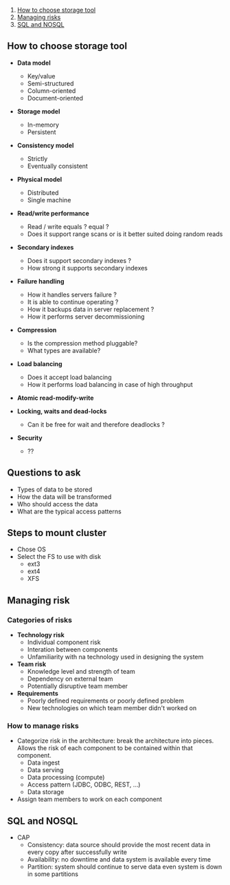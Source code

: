 
1. [How to choose storage tool](#storage)
2. [Managing risks](#risks)
3. [SQL and NOSQL](#sqlandNosql)

## How to choose storage tool

- **Data model**
    - Key/value
    - Semi-structured
    - Column-oriented
    - Document-oriented
- **Storage model**
    - In-memory 
    - Persistent
- **Consistency model**
    - Strictly
    - Eventually consistent
- **Physical model**    
    - Distributed
    - Single machine
- **Read/write performance**
    - Read / write equals ?  equal ?
    - Does it support range scans or is it better suited doing random reads
- **Secondary indexes**
    - Does it support secondary indexes ?
    - How strong it supports secondary indexes

- **Failure handling**
    - How it handles servers failure ?
    - It is able to continue operating ?
    - How it backups data in server replacement ? 
    - How it performs server decommissioning
    
- **Compression**
    - Is the compression method pluggable? 
    - What types are available?

- **Load balancing**
    - Does it accept load balancing 
    - How it performs load balancing in case of high throughput
- **Atomic read-modify-write**

- **Locking, waits and dead-locks**
  - Can it be free for wait and therefore deadlocks ?
- **Security**
    - ??  
 
## Questions to ask 

- Types of data to be stored
- How the data will be transformed
- Who should access the data
- What are the typical access patterns
 
## Steps to mount cluster
- Chose OS
- Select the FS to use with disk
	- ext3
	- ext4
	- XFS

## Managing risk

### Categories of risks

- **Technology risk**
    - Individual component risk 
    - Interation between components 
    - Unfamiliarity with na technology used in designing the system
- **Team risk** 
    - Knowledge level and strength of team
    - Dependency on external team
    - Potentially disruptive team member  
- **Requirements**
   - Poorly defined requirements or poorly defined problem
   - New technologies on which team member didn't worked on

### How to manage risks  

- Categorize risk in the architecture: break the architecture into pieces. Allows the risk of each component to be contained within that component.
   - Data ingest
   - Data serving 
   - Data processing (compute)
   - Access pattern (JDBC, ODBC, REST, ...)
   - Data storage 
- Assign team members to work on each component

## SQL and NOSQL

- CAP
  - Consistency: data source should provide the most recent data in every copy after successfully write 
  - Availability: no downtime and data system is available every time
  - Partition: system should continue to serve data even system is down in some partitions